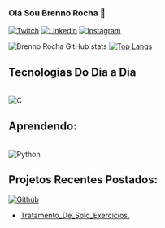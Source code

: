 ### Olá Sou Brenno Rocha 🎃

[![Twitch](https://img.shields.io/badge/Twitch-9146FF?style=for-the-badge&logo=twitch&logoColor=white)](https://www.twitch.tv/srwebber_)
[![Linkedin](https://img.shields.io/badge/LinkedIn-0077B5?style=for-the-badge&logo=linkedin&logoColor=white)](https://www.linkedin.com/in/brenno-rocha-216924209/?trk=public-profile-join-page)
[![Instagram](https://img.shields.io/badge/Instagram-E4405F?style=for-the-badge&logo=instagram&logoColor=white)](https://www.instagram.com/webber.icon/)


![Brenno Rocha GitHub stats](https://github-readme-stats.vercel.app/api?username=DevBrennoRocha&show_icons=true&theme=midnight-purple)
[![Top Langs](https://github-readme-stats.vercel.app/api/top-langs/?username=DevBrennoRocha)](https://github.com/DevBrennoRocha/github-readme-stats)
## Tecnologias Do Dia a Dia

<div style="display: inline_block"><br/>
 <img align="center" alt="C" src="https://img.shields.io/badge/C-00599C?style=for-the-badge&logo=c&logoColor=white" />
<div>

## Aprendendo:

<div style="display: inline_block"><br/>
 <img align="center" alt="Python" src="https://img.shields.io/badge/Python-3776AB?style=for-the-badge&logo=python&logoColor=white" />
<div>

## Projetos Recentes Postados:


[![Github](https://img.shields.io/badge/GitHub-100000?style=for-the-badge&logo=github&logoColor=white)](https://github.com/DevBrennoRocha/Tratamento_de_Solo_Exercicio_Ciencia_de_Dados)
- [Tratamento_De_Solo_Exercicios.](https://github.com/DevBrennoRocha/Tratamento_de_Solo_Exercicio_Ciencia_de_Dados)<br/>
